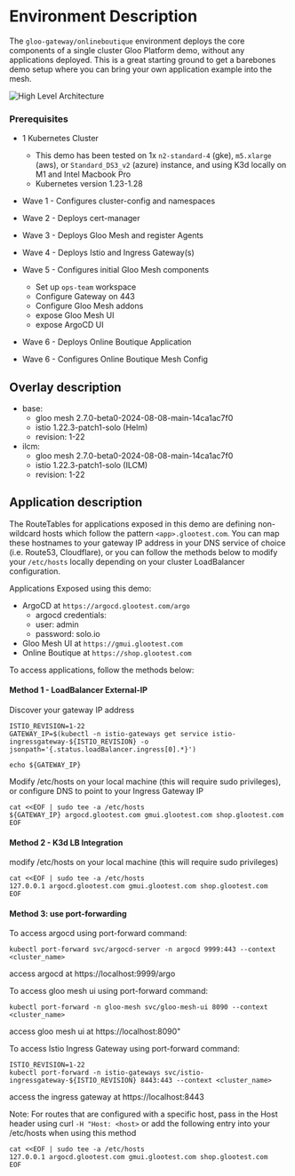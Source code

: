 # Environment Description
The `gloo-gateway/onlineboutique` environment deploys the core components of a single cluster Gloo Platform demo, without any applications deployed. This is a great starting ground to get a barebones demo setup where you can bring your own application example into the mesh.

![High Level Architecture](.images/onlineboutique-arch-1b.png)

### Prerequisites
- 1 Kubernetes Cluster
    - This demo has been tested on 1x `n2-standard-4` (gke), `m5.xlarge` (aws), or `Standard_DS3_v2` (azure) instance, and using K3d locally on M1 and Intel Macbook Pro
    - Kubernetes version 1.23-1.28

- Wave 1 - Configures cluster-config and namespaces
- Wave 2 - Deploys cert-manager
- Wave 3 - Deploys Gloo Mesh and register Agents
- Wave 4 - Deploys Istio and Ingress Gateway(s)
- Wave 5 - Configures initial Gloo Mesh components
    - Set up `ops-team` workspace
    - Configure Gateway on 443
    - Configure Gloo Mesh addons
    - expose Gloo Mesh UI
    - expose ArgoCD UI
- Wave 6 - Deploys Online Boutique Application
- Wave 6 - Configures Online Boutique Mesh Config

## Overlay description
- base:
    - gloo mesh 2.7.0-beta0-2024-08-08-main-14ca1ac7f0
    - istio 1.22.3-patch1-solo (Helm)
    - revision: 1-22
- ilcm:
    - gloo mesh 2.7.0-beta0-2024-08-08-main-14ca1ac7f0
    - istio 1.22.3-patch1-solo (ILCM)
    - revision: 1-22

## Application description

The RouteTables for applications exposed in this demo are defining non-wildcard hosts which follow the pattern `<app>.glootest.com`. You can map these hostnames to your gateway IP address in your DNS service of choice (i.e. Route53, Cloudflare), or you can follow the methods below to modify your `/etc/hosts` locally depending on your cluster LoadBalancer configuration.

Applications Exposed using this demo:
- ArgoCD at `https://argocd.glootest.com/argo`
    - argocd credentials:
    - user: admin
    - password: solo.io
- Gloo Mesh UI at `https://gmui.glootest.com`
- Online Boutique at `https://shop.glootest.com`

To access applications, follow the methods below:

#### Method 1 - LoadBalancer External-IP

Discover your gateway IP address
```
ISTIO_REVISION=1-22
GATEWAY_IP=$(kubectl -n istio-gateways get service istio-ingressgateway-${ISTIO_REVISION} -o jsonpath='{.status.loadBalancer.ingress[0].*}')

echo ${GATEWAY_IP}
```

Modify /etc/hosts on your local machine (this will require sudo privileges), or configure DNS to point to your Ingress Gateway IP
```
cat <<EOF | sudo tee -a /etc/hosts
${GATEWAY_IP} argocd.glootest.com gmui.glootest.com shop.glootest.com
EOF
```

#### Method 2 - K3d LB Integration
modify /etc/hosts on your local machine (this will require sudo privileges)
```
cat <<EOF | sudo tee -a /etc/hosts
127.0.0.1 argocd.glootest.com gmui.glootest.com shop.glootest.com
EOF
```

#### Method 3: use port-forwarding

To access argocd using port-forward command:
```
kubectl port-forward svc/argocd-server -n argocd 9999:443 --context <cluster_name>
```
access argocd at https://localhost:9999/argo



To access gloo mesh ui using port-forward command:
```
kubectl port-forward -n gloo-mesh svc/gloo-mesh-ui 8090 --context <cluster_name>
```
access gloo mesh ui at https://localhost:8090"



To access Istio Ingress Gateway using port-forward command:
```
ISTIO_REVISION=1-22
kubectl port-forward -n istio-gateways svc/istio-ingressgateway-${ISTIO_REVISION} 8443:443 --context <cluster_name>
```
access the ingress gateway at https://localhost:8443


Note: For routes that are configured with a specific host, pass in the Host header using curl `-H "Host: <host>` or add the following entry into your /etc/hosts when using this method
```
cat <<EOF | sudo tee -a /etc/hosts
127.0.0.1 argocd.glootest.com gmui.glootest.com shop.glootest.com
EOF
```
